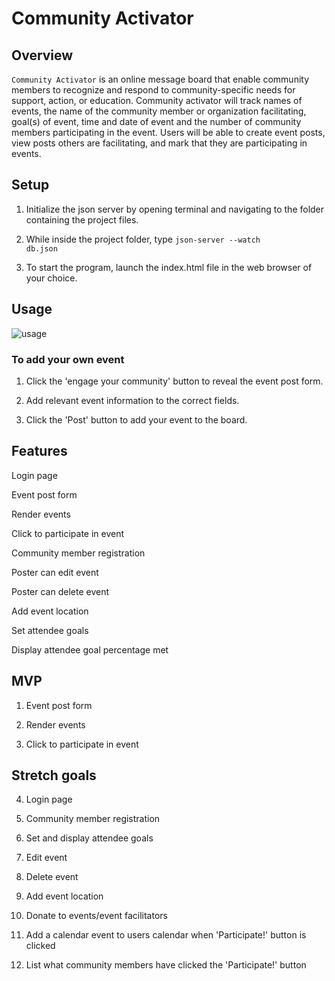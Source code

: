 # Community Activator

## Overview

<code>Community Activator</code> is an online message board that enable community members to recognize and respond to community-specific needs for support, action, or education. Community activator will track names of events, the name of the community member or organization facilitating, goal(s) of event, time and date of event and the number of community members participating in the event. Users will be able to create event posts, view posts others are facilitating, and mark that they are participating in events.

## Setup

1. Initialize the json server by opening terminal and navigating to the folder containing the project files. 

2. While inside the project folder, type <code>json-server --watch db.json</code>

3. To start the program, launch the index.html file in the web browser of your choice.


## Usage

![usage](https://user-images.githubusercontent.com/94088088/151682915-d360bd06-eade-4b4d-a0ae-346869ca4812.gif)

### To add your own event

1. Click the 'engage your community' button to reveal the event post form.

2. Add relevant event information to the correct fields. 

3. Click the 'Post' button to add your event to the board.


## Features

Login page

Event post form

Render events 

Click to participate in event 

Community member registration

Poster can edit event

Poster can delete event

Add event location

Set attendee goals

Display attendee goal percentage met

## MVP

1. Event post form

2. Render events 

3. Click to participate in event 

## Stretch goals

4. Login page 

5. Community member registration

6. Set and display attendee goals

7. Edit event

8. Delete event

9. Add event location

10. Donate to events/event facilitators

11. Add a calendar event to users calendar when 'Participate!' button is clicked

12. List what community members have clicked the 'Participate!' button





